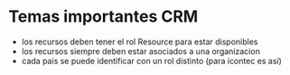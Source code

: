 # Temas importantes CRM

-   los recursos deben tener el rol Resource para estar disponibles
-   los recursos siempre deben estar asociados a una organizacion
-   cada pais se puede identificar con un rol distinto (para icontec es así)